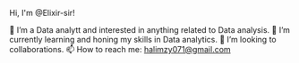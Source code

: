  Hi, I'm @Elixir-sir!

👀 I’m a Data analytt and interested in anything related to Data analysis.
🌱 I’m currently learning and honing my skills in Data analytics.
💞️ I’m looking to collaborations.
📫 How to reach me: halimzy071@gmail.com
<!---
Elixir-sir/Elixir-sir is a ✨ special ✨ repository because its `README.md` (this file) appears on your GitHub profile.
You can click the Preview link to take a look at your changes.
--->
